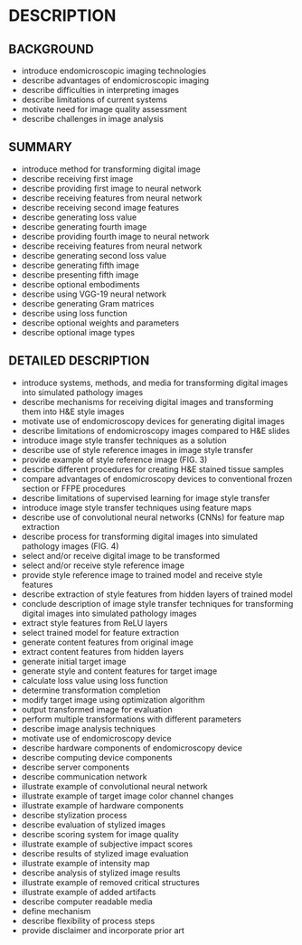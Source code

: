 # DESCRIPTION

## BACKGROUND

- introduce endomicroscopic imaging technologies
- describe advantages of endomicroscopic imaging
- describe difficulties in interpreting images
- describe limitations of current systems
- motivate need for image quality assessment
- describe challenges in image analysis

## SUMMARY

- introduce method for transforming digital image
- describe receiving first image
- describe providing first image to neural network
- describe receiving features from neural network
- describe receiving second image features
- describe generating loss value
- describe generating fourth image
- describe providing fourth image to neural network
- describe receiving features from neural network
- describe generating second loss value
- describe generating fifth image
- describe presenting fifth image
- describe optional embodiments
- describe using VGG-19 neural network
- describe generating Gram matrices
- describe using loss function
- describe optional weights and parameters
- describe optional image types

## DETAILED DESCRIPTION

- introduce systems, methods, and media for transforming digital images into simulated pathology images
- describe mechanisms for receiving digital images and transforming them into H&E style images
- motivate use of endomicroscopy devices for generating digital images
- describe limitations of endomicroscopy images compared to H&E slides
- introduce image style transfer techniques as a solution
- describe use of style reference images in image style transfer
- provide example of style reference image (FIG. 3)
- describe different procedures for creating H&E stained tissue samples
- compare advantages of endomicroscopy devices to conventional frozen section or FFPE procedures
- describe limitations of supervised learning for image style transfer
- introduce image style transfer techniques using feature maps
- describe use of convolutional neural networks (CNNs) for feature map extraction
- describe process for transforming digital images into simulated pathology images (FIG. 4)
- select and/or receive digital image to be transformed
- select and/or receive style reference image
- provide style reference image to trained model and receive style features
- describe extraction of style features from hidden layers of trained model
- conclude description of image style transfer techniques for transforming digital images into simulated pathology images
- extract style features from ReLU layers
- select trained model for feature extraction
- generate content features from original image
- extract content features from hidden layers
- generate initial target image
- generate style and content features for target image
- calculate loss value using loss function
- determine transformation completion
- modify target image using optimization algorithm
- output transformed image for evaluation
- perform multiple transformations with different parameters
- describe image analysis techniques
- motivate use of endomicroscopy device
- describe hardware components of endomicroscopy device
- describe computing device components
- describe server components
- describe communication network
- illustrate example of convolutional neural network
- illustrate example of target image color channel changes
- illustrate example of hardware components
- describe stylization process
- describe evaluation of stylized images
- describe scoring system for image quality
- illustrate example of subjective impact scores
- describe results of stylized image evaluation
- illustrate example of intensity map
- describe analysis of stylized image results
- illustrate example of removed critical structures
- illustrate example of added artifacts
- describe computer readable media
- define mechanism
- describe flexibility of process steps
- provide disclaimer and incorporate prior art

